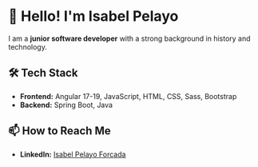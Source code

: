 # 👋 Hello! I'm Isabel Pelayo

I am a **junior software developer** with a strong background in history and technology.

## 🛠️ Tech Stack

- **Frontend:** Angular 17-19, JavaScript, HTML, CSS, Sass, Bootstrap
- **Backend:** Spring Boot, Java

## 📫 How to Reach Me

- **LinkedIn:** [Isabel Pelayo Forcada](https://www.linkedin.com/in/isabel-pelayo-forcada-b5bba42a5/)


